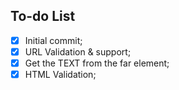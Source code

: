 ## To-do List

- [X] Initial commit;
- [X] URL Validation & support;
- [X] Get the TEXT from the far element;
- [X] HTML Validation;
